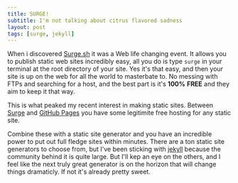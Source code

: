 ```yaml
---
title: SURGE!
subtitle: I'm not talking about citrus flavored sadness
layout: post
tags: [surge, jekyll]
---
```


When i discovered [Surge.sh](https://surge.sh/) it was a Web life changing event.  It allows you to publish static web sites incredibly easy, all you do is type `surge` in your terminal at the root directory of your site.  Yes it's that easy, and then your site is up on the web for all the world to masterbate to.  No messing with FTPs and searching for a host, and the best part is it's **100%** **FREE** and they aim to keep it that way.

This is what peaked my recent interest in making static sites.  Between [Surge](https://surge.sh/) and [GitHub Pages](https://pages.github.com/) you have some legitimite free hosting for any static site.

Combine these with a static site generator and you have an incredible power to put out full fledge sites within minutes.  There are a ton static site generators to choose from, but I've been sticking with [jekyll](https://jekyllrb.com/) because the community behind it is quite large.  But I'll kep an eye on the others, and I feel like the next truly great generator is on the horizon that will change things dramaticly.  If not it's already pretty sweet.

